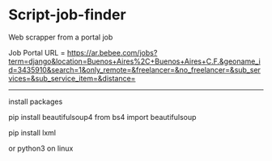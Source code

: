 # Script-job-finder
Web scrapper from a portal job


Job Portal URL = 
https://ar.bebee.com/jobs?term=django&location=Buenos+Aires%2C+Buenos+Aires+C.F.&geoname_id=3435910&search=1&only_remote=&freelancer=&no_freelancer=&sub_services=&sub_service_item=&distance=

--------------------------------
install packages 

pip install beautifulsoup4
from bs4 import beautifulsoup


pip install lxml


or python3 on linux
